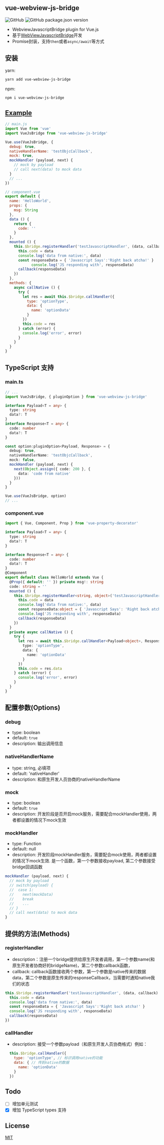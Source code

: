 ## vue-webview-js-bridge

![GitHub](https://img.shields.io/github/license/kntt/vue-js-bridge.svg)
![GitHub package.json version](https://img.shields.io/github/package-json/v/kntt/vue-js-bridge.svg)

- WebviewJavascriptBridge plugin for Vue.js
- 基于[WebViewJavascriptBridge](https://github.com/marcuswestin/WebViewJavascriptBridge)开发
- Promise封装，支持`then`或者`async/await`等方式

## 安装

yarn:

```bash
yarn add vue-webview-js-bridge
```

npm:

```bash
npm i vue-webview-js-bridge
```

## [Example](https://github.com/Kntt/vue-js-bridge/tree/dev/example/client)

```js
// main.js
import Vue from 'vue'
import VueJsBridge from 'vue-webview-js-bridge'

Vue.use(VueJsBridge, {
  debug: true,
  nativeHandlerName: 'testObjcCallback',
  mock: true,
  mockHandler (payload, next) {
    // mock by payload
    // call next(data) to mock data
  }
  // ...
})

// component.vue
export default {
  name: 'HelloWorld',
  props: {
    msg: String
  },
  data () {
    return {
      code: ''
    }
  },
  mounted () {
    this.$bridge.registerHandler('testJavascriptHandler', (data, callback) => {
      this.code = data
      console.log('data from native:', data)
      const responseData = { 'Javascript Says':'Right back atcha!' }
			console.log('JS responding with', responseData)
      callback(responseData)
    })
  },
  methods: {
    async callNative () {
      try {
        let res = await this.$bridge.callHandler({
          type: 'optionType',
          data: {
            name: 'optionData'
          }
        })
        this.code = res
      } catch (error) {
        console.log('error', error)
      }
    }
  }
}
```

## TypeScript 支持
### main.ts
```ts
// ...
import VueJsBridge, { pluginOption } from 'vue-webview-js-bridge'

interface Payload<T = any> {
  type: string
  data?: T
}
interface Response<T = any> {
  code: number
  data?: T
}

const option:pluginOption<Payload, Response> = {
  debug: true,
  nativeHandlerName: 'testObjcCallback',
  mock: false,
  mockHandler (payload, next) {
    next(Object.assign({ code: 200 }, {
      data: 'code from native'
    }))
  }
}

Vue.use(VueJsBridge, option)
// ...
```
### component.vue
```ts
import { Vue, Component, Prop } from 'vue-property-decorator'

interface Payload<T = any> {
  type: string
  data?: T
}

interface Response<T = any> {
  code: number
  data?: T
}
@Component
export default class HelloWorld extends Vue {
  @Prop({ default: '' }) private msg!: string
  code: string = ''
  mounted () {
    this.$bridge.registerHandler<string, object>('testJavascriptHandler', (data, callback) => {
      this.code = data
      console.log('data from native:', data)
      const responseData:object = { 'Javascript Says': 'Right back atcha!' }
      console.log('JS responding with', responseData)
      callback(responseData)
    })
  }
  private async callNative () {
    try {
      let res = await this.$bridge.callHandler<Payload<object>, Response<string>>({
        type: 'optionType',
        data: {
          name: 'optionData'
        }
      })
      this.code = res.data
    } catch (error) {
      console.log('error', error)
    }
  }
}
```

## 配置参数(Options)
### debug
- type: boolean
- default: `true`
- description: 输出调用信息

### nativeHandlerName
- type: string, 必填项
- default: 'nativeHandler'
- description: 和原生开发人员协商的nativeHandlerName

### mock
- type: boolean
- default: `true`
- description: 开发阶段是否开启mock服务，需要配合mockHandler使用，两者都设置的情况下mock生效

### mockHandler
- type: Function
- default: null
- description: 开发阶段mockHandler服务，需要配合mock使用，两者都设置的情况下mock生效. 是一个函数，第一个参数接收payload, 第二个参数接受bridge回调函数
```js
mockHandler (payload, next) {
  // mock by payload
  // switch(payload) {
  //  case 1:
  //    next(mockData)
  //    break
  //    ...
  // }
  // call next(data) to mock data
}
```

## 提供的方法(Methods)
### registerHandler
- description：注册一个bridge提供给原生开发者调用，第一个参数name(和原生开发者协商好的bridgeName)，第二个参数callback函数，
- callback: callback函数接收两个参数，第一个参数是native传来的数据data，第二个参数是原生传来的responseCallback，当需要时通知native我们的状态
```js
this.$bridge.registerHandler('testJavascriptHandler', (data, callback) => {
  this.code = data
  console.log('data from native:', data)
  const responseData = { 'Javascript Says':'Right back atcha!' }
  console.log('JS responding with', responseData)
  callback(responseData)
})
```

### callHandler
- description: 接受一个参数payload（和原生开发人员协商格式）例如：
```js
  this.$bridge.callHandler({
    type: 'optionType', // 标识调用native的功能
    data: { // 传到native的数据
      name: 'optionData'
    }
  })
```

## Todo

* [ ] 增加单元测试
* [x] 增加 TypeScript types 支持

## License

[MIT](http://opensource.org/licenses/MIT)